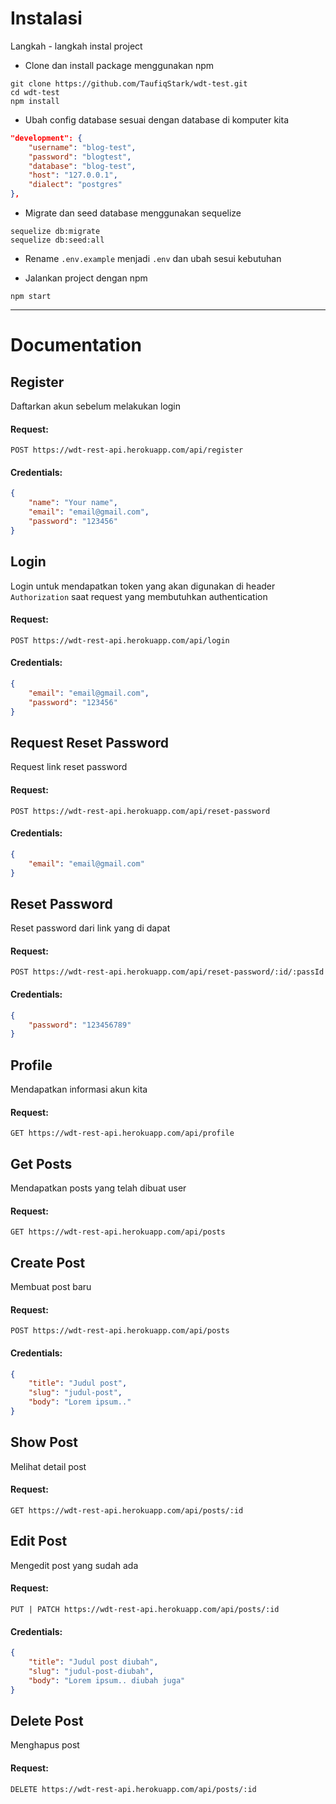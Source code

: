 # Instalasi
Langkah - langkah instal project

* Clone dan install package menggunakan npm
```
git clone https://github.com/TaufiqStark/wdt-test.git
cd wdt-test
npm install
```

* Ubah config database sesuai dengan database di komputer kita
```json
"development": {
    "username": "blog-test",
    "password": "blogtest",
    "database": "blog-test",
    "host": "127.0.0.1",
    "dialect": "postgres"
},
```

* Migrate dan seed database menggunakan sequelize
```
sequelize db:migrate
sequelize db:seed:all
```

* Rename `.env.example` menjadi `.env` dan ubah sesui kebutuhan

* Jalankan project dengan npm
```
npm start
```
---
# Documentation

## Register
Daftarkan akun sebelum melakukan login
#### Request:
```http
POST https://wdt-rest-api.herokuapp.com/api/register
```
#### Credentials:
```json
{
    "name": "Your name",
    "email": "email@gmail.com",
    "password": "123456"
}
```

## Login
Login untuk mendapatkan token yang akan digunakan di header `Authorization` saat request yang membutuhkan authentication
#### Request:
```http
POST https://wdt-rest-api.herokuapp.com/api/login
```
#### Credentials:
```json
{
    "email": "email@gmail.com",
    "password": "123456"
}
```

## Request Reset Password
Request link reset password
#### Request:
```http
POST https://wdt-rest-api.herokuapp.com/api/reset-password
```
#### Credentials:
```json
{
    "email": "email@gmail.com"
}
```

## Reset Password
Reset password dari link yang di dapat
#### Request:
```http
POST https://wdt-rest-api.herokuapp.com/api/reset-password/:id/:passId
```
#### Credentials:
```json
{
    "password": "123456789"
}
```

## Profile
Mendapatkan informasi akun kita
#### Request:
```http
GET https://wdt-rest-api.herokuapp.com/api/profile
```

## Get Posts
Mendapatkan posts yang telah dibuat user
#### Request:
```http
GET https://wdt-rest-api.herokuapp.com/api/posts
```

## Create Post
Membuat post baru 
#### Request:
```http
POST https://wdt-rest-api.herokuapp.com/api/posts
```
#### Credentials:
```json
{
    "title": "Judul post",
    "slug": "judul-post",
    "body": "Lorem ipsum.."
}
```
## Show Post
Melihat detail post
#### Request:
```http
GET https://wdt-rest-api.herokuapp.com/api/posts/:id
```

## Edit Post
Mengedit post yang sudah ada
#### Request:
```http
PUT | PATCH https://wdt-rest-api.herokuapp.com/api/posts/:id
```
#### Credentials:
```json
{
    "title": "Judul post diubah",
    "slug": "judul-post-diubah",
    "body": "Lorem ipsum.. diubah juga"
}
```

## Delete Post
Menghapus post
#### Request:
```http
DELETE https://wdt-rest-api.herokuapp.com/api/posts/:id
```
